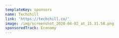```yaml
---
templateKey: sponsors
name: Techchill
link: 'https://techchill.co/'
image: /img/screenshot_2020-04-02_at_15.31.58.png
sponsoredTrack: Economy
---
```

